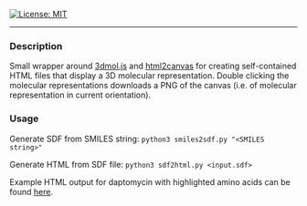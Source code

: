 [![License: MIT](https://img.shields.io/badge/License-MIT-yellow.svg)](./LICENSE)

---

### Description

Small wrapper around [3dmol.js](https://github.com/3dmol/3Dmol.js) and [html2canvas](https://github.com/niklasvh/html2canvas) for creating self-contained HTML files that display a 3D molecular representation. Double clicking the molecular representations downloads a PNG of the canvas (i.e. of molecular representation in current orientation).

### Usage

Generate SDF from SMILES string:
```python3 smiles2sdf.py "<SMILES string>"```

Generate HTML from SDF file:
```python3 sdf2html.py <input.sdf>```

Example HTML output for daptomycin with highlighted amino acids can be found [here](https://davidmeijer.com/daptomycin).

